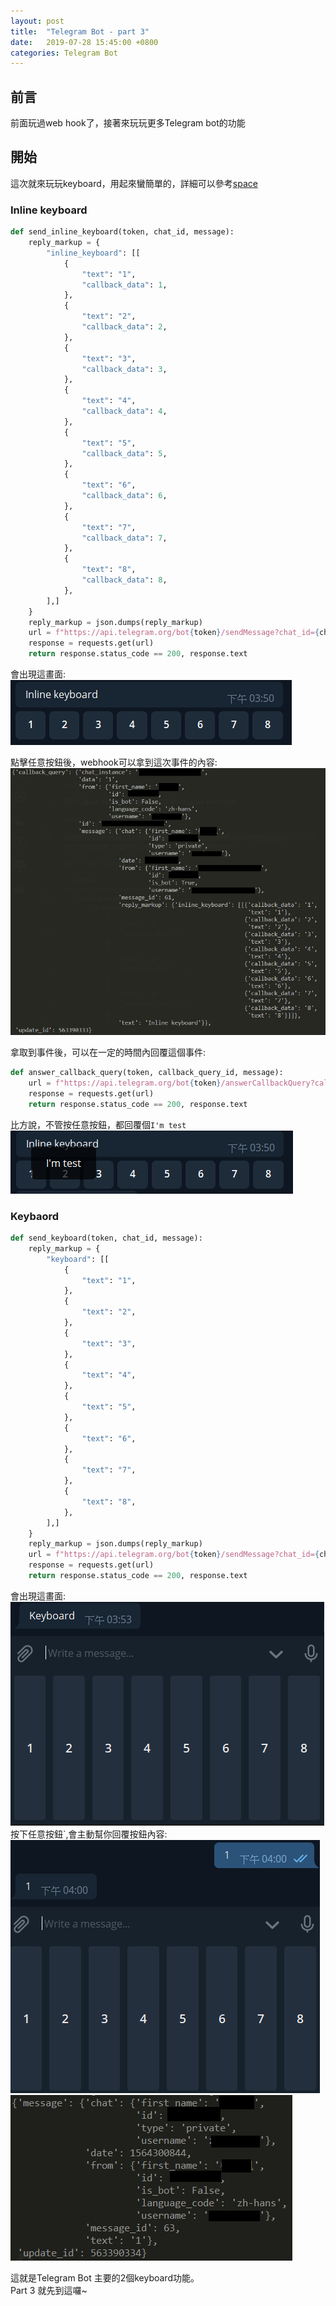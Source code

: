 ```yaml
---
layout: post
title:  "Telegram Bot - part 3"
date:   2019-07-28 15:45:00 +0800
categories: Telegram Bot
---
```


## 前言

前面玩過web hook了，接著來玩玩更多Telegram bot的功能  

## 開始

這次就來玩玩keyboard，用起來蠻簡單的，詳細可以參考[space](https://core.telegram.org/bots/api#inlinekeyboardmarkup)  

### Inline keyboard

```python
def send_inline_keyboard(token, chat_id, message):
    reply_markup = {
        "inline_keyboard": [[
            {
                "text": "1",
                "callback_data": 1,
            },
            {
                "text": "2",
                "callback_data": 2,
            },
            {
                "text": "3",
                "callback_data": 3,
            },
            {
                "text": "4",
                "callback_data": 4,
            },
            {
                "text": "5",
                "callback_data": 5,
            },
            {
                "text": "6",
                "callback_data": 6,
            },
            {
                "text": "7",
                "callback_data": 7,
            },
            {
                "text": "8",
                "callback_data": 8,
            },
        ],]
    }
    reply_markup = json.dumps(reply_markup)
    url = f"https://api.telegram.org/bot{token}/sendMessage?chat_id={chat_id}&text={message}&reply_markup={reply_markup}"
    response = requests.get(url)
    return response.status_code == 200, response.text
```

會出現這畫面:  
![Inline Keyboard](/assets\images\2019-07-28-Telegram_Bot_part_3\inline_keyboard.PNG)  

點擊任意按鈕後，webhook可以拿到這次事件的內容:  
![Inline Keyboard Pressed](/assets\images\2019-07-28-Telegram_Bot_part_3\inline_keyboard_pressed.PNG)  

拿取到事件後，可以在一定的時間內回覆這個事件:

```python
def answer_callback_query(token, callback_query_id, message):
    url = f"https://api.telegram.org/bot{token}/answerCallbackQuery?callback_query_id={callback_query_id}&text={message}"
    response = requests.get(url)
    return response.status_code == 200, response.text
```

比方說，不管按任意按鈕，都回覆個`I'm test`  
![answer callback query](/assets\images\2019-07-28-Telegram_Bot_part_3\answerCallback.PNG)  


### Keybaord

```python
def send_keyboard(token, chat_id, message):
    reply_markup = {
        "keyboard": [[
            {
                "text": "1",
            },
            {
                "text": "2",
            },
            {
                "text": "3",
            },
            {
                "text": "4",
            },
            {
                "text": "5",
            },
            {
                "text": "6",
            },
            {
                "text": "7",
            },
            {
                "text": "8",
            },
        ],]
    }
    reply_markup = json.dumps(reply_markup)
    url = f"https://api.telegram.org/bot{token}/sendMessage?chat_id={chat_id}&text={message}&reply_markup={reply_markup}"
    response = requests.get(url)
    return response.status_code == 200, response.text
```

會出現這畫面:  
![Keyboard](/assets\images\2019-07-28-Telegram_Bot_part_3\keyboard.PNG)  
按下任意按鈕`,會主動幫你回覆按鈕內容:  
![Keyboard pressed](/assets\images\2019-07-28-Telegram_Bot_part_3\keyboard_pressed.PNG)  
![Keyboard pressed content](/assets\images\2019-07-28-Telegram_Bot_part_3\keyboard_pressed_content.PNG)  

這就是Telegram Bot 主要的2個keyboard功能。  
Part 3 就先到這囉~  
